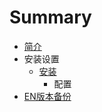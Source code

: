 # Summary

* [简介](README.md)
* 安装设置
   * [安装](setup-installation.md)
       * 配置
* [EN版本备份](ENbackup/README.md)

